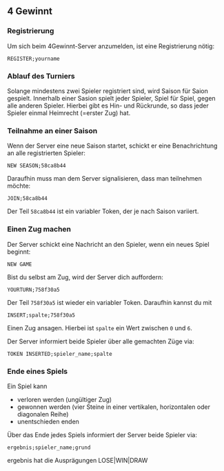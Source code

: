 ## 4 Gewinnt

### Registrierung

Um sich beim 4Gewinnt-Server anzumelden, ist eine Registrierung nötig:

```
REGISTER;yourname
```

### Ablauf des Turniers
Solange mindestens zwei Spieler registriert sind, wird Saison für Saion gespielt. 
Innerhalb einer Sasion spielt jeder Spieler, Spiel für Spiel, gegen alle anderen Spieler. 
Hierbei gibt es Hin- und Rückrunde, so dass jeder Spieler einmal Heimrecht (=erster Zug) hat. 

### Teilnahme an einer Saison
Wenn der Server eine neue Saison startet, schickt er eine Benachrichtung an alle
registrierten Spieler:

```
NEW SEASON;58ca8b44
```

Daraufhin muss man dem Server signalisieren, dass man teilnehmen möchte:

```
JOIN;58ca8b44
```

Der Teil ```58ca8b44``` ist ein variabler Token, der je nach Saison variiert.

### Einen Zug machen
Der Server schickt eine Nachricht an den Spieler, wenn ein neues Spiel beginnt:
```
NEW GAME
```
Bist du selbst am Zug, wird der Server dich auffordern:
```
YOURTURN;758f30a5
```
Der Teil ```758f30a5``` ist wieder ein variabler Token.
Daraufhin kannst du mit
```
INSERT;spalte;758f30a5
```
Einen Zug ansagen. Hierbei ist ```spalte``` ein Wert zwischen ```0``` und ```6```.

Der Server informiert beide Spieler über alle gemachten Züge via:
```
TOKEN INSERTED;spieler_name;spalte
```

### Ende eines Spiels
Ein Spiel kann
- verloren werden (ungültiger Zug)
- gewonnen werden (vier Steine in einer vertikalen, horizontalen oder diagonalen Reihe)
- unentschieden enden

Über das Ende jedes Spiels informiert der Server beide Spieler via: 
```
ergebnis;spieler_name;grund
```
ergebnis hat die Ausprägungen LOSE|WIN|DRAW
